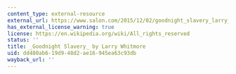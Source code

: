 ```yaml
---
content_type: external-resource
external_url: https://www.salon.com/2015/12/02/goodnight_slavery_larry_wilmore_lets_texas_have_it_in_brilliant_rewrite_of_childrens_classic/
has_external_license_warning: true
license: https://en.wikipedia.org/wiki/All_rights_reserved
status: ''
title: _Goodnight Slavery_ by Larry Whitmore
uid: dd480ab6-19d9-48d2-ae16-945ea63c93db
wayback_url: ''
---
```

